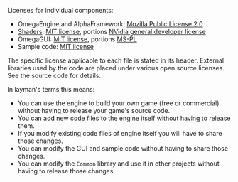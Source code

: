 Licenses for individual components:

  * OmegaEngine and AlphaFramework: [Mozilla Public License 2.0](http://www.mozilla.org/MPL/2.0/)
  * [Shaders](shaders/index.md): [MIT license](http://www.opensource.org/licenses/mit), portions [NVidia general developer license](http://developer.download.nvidia.com/licenses/general_license.txt)
  * OmegaGUI: [MIT license](http://www.opensource.org/licenses/mit), portions [MS-PL](http://www.opensource.org/licenses/MS-PL)
  * Sample code: [MIT license](http://www.opensource.org/licenses/mit)

The specific license applicable to each file is stated in its header.
External libraries used by the code are placed under various open source licenses. See the source code for details.

In layman's terms this means:

  * You can use the engine to build your own game (free or commercial) without having to release your game's source code.
  * You can add new code files to the engine itself without having to release them.
  * If you modify existing code files of engine itself you will have to share those changes.
  * You can modify the GUI and sample code without having to share those changes.
  * You can modify the `Common` library and use it in other projects without having to release those changes.
